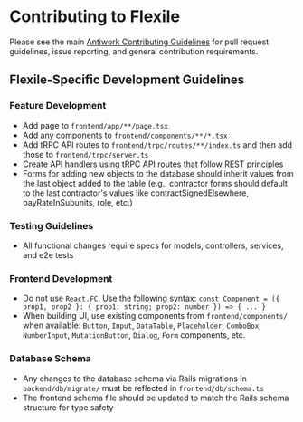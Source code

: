 # Contributing to Flexile

Please see the main [Antiwork Contributing Guidelines](https://github.com/antiwork/.github/blob/main/CONTRIBUTING.md) for pull request guidelines, issue reporting, and general contribution requirements.

## Flexile-Specific Development Guidelines

### Feature Development

- Add page to `frontend/app/**/page.tsx`
- Add any components to `frontend/components/**/*.tsx`
- Add tRPC API routes to `frontend/trpc/routes/**/index.ts` and then add those to `frontend/trpc/server.ts`
- Create API handlers using tRPC API routes that follow REST principles
- Forms for adding new objects to the database should inherit values from the last object added to the table (e.g., contractor forms should default to the last contractor's values like contractSignedElsewhere, payRateInSubunits, role, etc.)

### Testing Guidelines

- All functional changes require specs for models, controllers, services, and e2e tests

### Frontend Development

- Do not use `React.FC`. Use the following syntax: `const Component = ({ prop1, prop2 }: { prop1: string; prop2: number }) => { ... }`
- When building UI, use existing components from `frontend/components/` when available: `Button`, `Input`, `DataTable`, `Placeholder`, `ComboBox`, `NumberInput`, `MutationButton`, `Dialog`, `Form` components, etc.

### Database Schema

- Any changes to the database schema via Rails migrations in `backend/db/migrate/` must be reflected in `frontend/db/schema.ts`
- The frontend schema file should be updated to match the Rails schema structure for type safety
